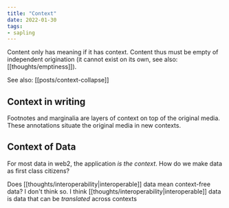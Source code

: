 ```yaml
---
title: "Context"
date: 2022-01-30
tags:
- sapling
---
```


Content only has meaning if it has context. Content thus must be empty of independent origination (it cannot exist on its own, see also: [[thoughts/emptiness]]).

See also: [[posts/context-collapse]]

## Context in writing
Footnotes and marginalia are layers of context on top of the original media. These annotations situate the original media in new contexts.

## Context of Data
For most data in web2, the application *is the context*. How do we make data as first class citizens?

Does [[thoughts/interoperability|interoperable]] data mean context-free data? I don't think so. I think [[thoughts/interoperability|interoperable]] data is data that can be *translated* across contexts

